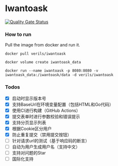 # Iwantoask

[![Quality Gate Status](https://sonarcloud.io/api/project_badges/measure?project=verils_iwantoask&metric=alert_status)](https://sonarcloud.io/dashboard?id=verils_iwantoask)

### How to run

Pull the image from docker and run it.

```shell script
docker pull verils/iwantoask

docker volume create iwantoask_data

docker run --name iwantoask -p 8080:8080 -v iwantoask_data:/iwantoask/data -d verils/iwantoask
```

### Todos
- [x] 启动时显示版本号
- [x] 支持BaseUrl在环境变量配置（包括HTML和Go代码）
- [x] 使用CI进行构建（GitHub Actions）
- [x] 提交表单时进行参数校验和错误提示
- [x] 支持分页显示列表
- [x] 根据Cookie区分用户
- [x] 防止重复提交（禁用提交按钮）
- [ ] 针对请求url的测试（基于响应码的断言）
- [ ] 自动为用户生成用户名（支持中文）
- [ ] 支持对问题的Star
- [ ] 国际化支持
